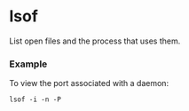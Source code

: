 
# lsof
List open files and the process that uses them. 

### Example
To view the port associated with a daemon:
```
lsof -i -n -P
```
